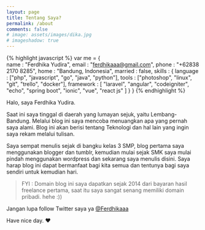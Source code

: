 ```yaml
---
layout: page
title: Tentang Saya?
permalink: /about
comments: false
# image: assets/images/dika.jpg
# imageshadow: true
---
```


{% highlight javascript %}
var me = {	
    name : "Ferdhika Yudira",
    email : "ferdhikaaa@gmail.com",
    phone : "+62838 2170 8285",
    home : "Bandung, Indonesia",
    married : false,
    skills : {
        language : ["php", "javascript", "go", "java", "python"],
        tools : ["photoshop", "linux", "git", "trello", "docker"],
        framework : [
            "laravel", "angular", "codeigniter", "echo",
            "spring boot", "ionic", "vue", "react js"
        ]
    }
}
{% endhighlight %}

Halo, saya Ferdhika Yudira.

Saat ini saya tinggal di daerah yang lumayan sejuk, yaitu Lembang-Bandung. Melalui blog ini saya mencoba menuangkan apa yang pernah saya alami. Blog ini akan berisi tentang Teknologi dan hal lain yang ingin saya rekam melalui tulisan. 

Saya sempat menulis sejak di bangku kelas 3 SMP, blog pertama saya menggunakan blogger dan tumblr, kemudian mulai sejak SMK saya mulai pindah menggunakan wordpress dan sekarang saya  menulis disini. Saya harap blog ini dapat bermanfaat bagi kita semua dan tentunya bagi saya sendiri untuk kemudian hari.

> FYI : Domain blog ini saya dapatkan sejak 2014 dari bayaran hasil freelance pertama, saat itu saya sangat senang memiliki domain pribadi. hehe :))

Jangan lupa follow Twitter saya ya <a href='http://twitter.com/ferdhikaaa' target='_blank'>@Ferdhikaaa</a>

Have nice day. ♥